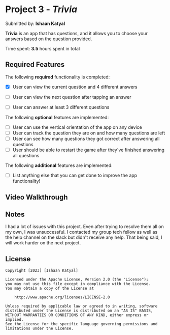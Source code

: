 # Project 3 - *Trivia*

Submitted by: **Ishaan Katyal**

**Trivia** is an app that has questions, and it allows you to choose your answers based on the question provided. 

Time spent: **3.5** hours spent in total

## Required Features

The following **required** functionality is completed:

- [X] User can view the current question and 4 different answers
- [ ] User can view the next question after tapping an answer
- [ ] User can answer at least 3 different questions


The following **optional** features are implemented:

- [ ] User can use the vertical orientation of the app on any device
- [ ] User can track the question they are on and how many questions are left
- [ ] User can see how many questions they got correct after answering all questions
- [ ] User should be able to restart the game after they've finished answering all questions

The following **additional** features are implemented:

- [ ] List anything else that you can get done to improve the app functionality!

## Video Walkthrough

## Notes

I had a lot of issues with this project. Even after trying to resolve them all on my own, I was unsuccessful. I contacted my group tech fellow as well as the help channel on the slack but didn't receive any help. That being said, I will work harder on the next project. 

## License

    Copyright [2023] [Ishaan Katyal]

    Licensed under the Apache License, Version 2.0 (the "License");
    you may not use this file except in compliance with the License.
    You may obtain a copy of the License at

        http://www.apache.org/licenses/LICENSE-2.0

    Unless required by applicable law or agreed to in writing, software
    distributed under the License is distributed on an "AS IS" BASIS,
    WITHOUT WARRANTIES OR CONDITIONS OF ANY KIND, either express or implied.
    See the License for the specific language governing permissions and
    limitations under the License.
